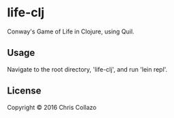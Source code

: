 # life-clj

Conway's Game of Life in Clojure, using Quil.

## Usage

Navigate to the root directory, 'life-clj', and run 'lein repl'.

## License

Copyright © 2016 Chris Collazo
